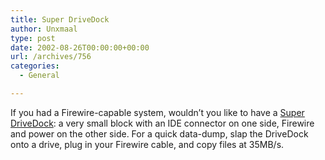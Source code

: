 ```yaml
---
title: Super DriveDock
author: Unxmaal
type: post
date: 2002-08-26T00:00:00+00:00
url: /archives/756
categories:
  - General

---
```

If you had a Firewire-capable system, wouldn&#8217;t you like to have a [Super DriveDock][1]: a very small block with an IDE connector on one side, Firewire and power on the other side. For a quick data-dump, slap the DriveDock onto a drive, plug in your Firewire cable, and copy files at 35MB/s.

 [1]: http://www.wiebetech.com/specsheets/pdf_dup_sdd.html